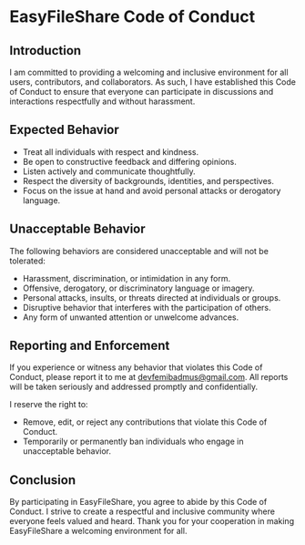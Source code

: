 # EasyFileShare Code of Conduct

## Introduction
I am committed to providing a welcoming and inclusive environment for all users, contributors, and collaborators. As such, I have established this Code of Conduct to ensure that everyone can participate in discussions and interactions respectfully and without harassment.

## Expected Behavior
- Treat all individuals with respect and kindness.
- Be open to constructive feedback and differing opinions.
- Listen actively and communicate thoughtfully.
- Respect the diversity of backgrounds, identities, and perspectives.
- Focus on the issue at hand and avoid personal attacks or derogatory language.

## Unacceptable Behavior
The following behaviors are considered unacceptable and will not be tolerated:
- Harassment, discrimination, or intimidation in any form.
- Offensive, derogatory, or discriminatory language or imagery.
- Personal attacks, insults, or threats directed at individuals or groups.
- Disruptive behavior that interferes with the participation of others.
- Any form of unwanted attention or unwelcome advances.

## Reporting and Enforcement
If you experience or witness any behavior that violates this Code of Conduct, please report it to me at [devfemibadmus@gmail.com](mailto:devfemibadmus@gmail.com). All reports will be taken seriously and addressed promptly and confidentially.

I reserve the right to:
- Remove, edit, or reject any contributions that violate this Code of Conduct.
- Temporarily or permanently ban individuals who engage in unacceptable behavior.

## Conclusion
By participating in EasyFileShare, you agree to abide by this Code of Conduct. I strive to create a respectful and inclusive community where everyone feels valued and heard. Thank you for your cooperation in making EasyFileShare a welcoming environment for all.
